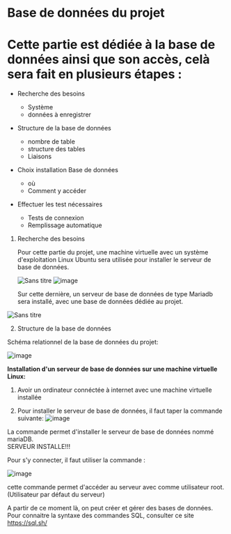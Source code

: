 # Base de données du projet  

# Cette partie est dédiée à la base de données ainsi que son accès, celà sera fait en plusieurs étapes :  


* Recherche des besoins 
    * Système
    * données à enregistrer

* Structure de la base de données
    * nombre de table 
    * structure des tables
    * Liaisons
* Choix installation Base de données
    * où             
    * Comment y accéder
* Effectuer les test nécessaires
    * Tests de connexion
    * Remplissage automatique  





1) Recherche des besoins  

   Pour cette partie du projet, une machine virtuelle avec un système d'exploitation Linux Ubuntu sera utilisée pour installer le serveur de base de données. 
   
   ![Sans titre](https://user-images.githubusercontent.com/123626866/234322043-f0fc206f-6fea-405d-9fda-93adf5adbe78.png)
   ![image](https://user-images.githubusercontent.com/123626866/234318315-93b9b2d4-cf08-408d-b889-2fb613a6cef8.png)
   

   
   Sur cette dernière, un serveur de base de données de type Mariadb sera installé, avec une base de données dédiée au projet.
   
  ![Sans titre](https://user-images.githubusercontent.com/123626866/234320768-200cfddf-a5b6-47e6-a616-c3edf21ec3b9.jpg)  

   
   
2) Structure de la base de données  
     
     

  
    
      
        
Schéma relationnel de la base de données du projet:  

![image](https://user-images.githubusercontent.com/123626866/227238277-06540518-b3d8-4149-90a8-343847ba7fb5.png)




__Installation d'un serveur de base de données sur une machine virtuelle Linux:__

1. Avoir un ordinateur connéctée à internet avec une machine virtuelle installée 

2. Pour installer le serveur de base de données, il faut taper la commande suivante:
![image](https://user-images.githubusercontent.com/123626866/234315252-6dbf193c-ca4a-4b12-8cc7-70fb505b902a.png)

La commande permet d'installer le serveur de base de données nommé mariaDB.  
SERVEUR INSTALLE!!!  

Pour s'y connecter, il faut utiliser la commande :

![image](https://user-images.githubusercontent.com/123626866/226945101-da09fa9b-feea-4578-8153-7069b8830ccf.png)

cette commande permet d'accéder au serveur avec comme utilisateur root. (Utilisateur par défaut du serveur)

A partir de ce moment là, on peut créer et gérer des bases de données.
Pour connaitre la syntaxe des commandes SQL, consulter ce site https://sql.sh/























